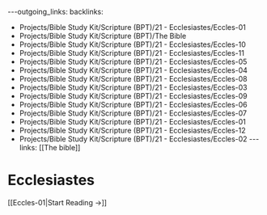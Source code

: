 ---outgoing_links:
backlinks:
  - Projects/Bible Study Kit/Scripture (BPT)/21 - Ecclesiastes/Eccles-01
  - Projects/Bible Study Kit/Scripture (BPT)/The Bible
  - Projects/Bible Study Kit/Scripture (BPT)/21 - Ecclesiastes/Eccles-10
  - Projects/Bible Study Kit/Scripture (BPT)/21 - Ecclesiastes/Eccles-11
  - Projects/Bible Study Kit/Scripture (BPT)/21 - Ecclesiastes/Eccles-05
  - Projects/Bible Study Kit/Scripture (BPT)/21 - Ecclesiastes/Eccles-04
  - Projects/Bible Study Kit/Scripture (BPT)/21 - Ecclesiastes/Eccles-08
  - Projects/Bible Study Kit/Scripture (BPT)/21 - Ecclesiastes/Eccles-03
  - Projects/Bible Study Kit/Scripture (BPT)/21 - Ecclesiastes/Eccles-09
  - Projects/Bible Study Kit/Scripture (BPT)/21 - Ecclesiastes/Eccles-06
  - Projects/Bible Study Kit/Scripture (BPT)/21 - Ecclesiastes/Eccles-07
  - Projects/Bible Study Kit/Scripture (BPT)/21 - Ecclesiastes/Eccles-01
  - Projects/Bible Study Kit/Scripture (BPT)/21 - Ecclesiastes/Eccles-12
  - Projects/Bible Study Kit/Scripture (BPT)/21 - Ecclesiastes/Eccles-02
---links: [[The bible]]
# Ecclesiastes

[[Eccles-01|Start Reading →]]
